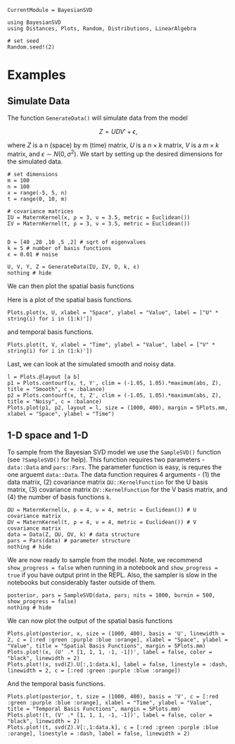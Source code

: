 ```@meta
CurrentModule = BayesianSVD
```

```@setup 1d
using BayesianSVD
using Distances, Plots, Random, Distributions, LinearAlgebra

# set seed
Random.seed!(2)
```

# Examples

## Simulate Data

The function `GenerateData()` will simulate data from the model

$$Z = UDV' + \epsilon,$$

where $Z$ is a n (space) by m (time) matrix, $U$ is a $n \times k$ matrix, $V$ is a $m \times k$ matrix, and $\epsilon \sim N(0, \sigma^2)$.
We start by setting up the desired dimensions for the simulated data.

```@example 1d
# set dimensions
m = 100
n = 100
x = range(-5, 5, n)
t = range(0, 10, m)

# covariance matrices
ΣU = MaternKernel(x, ρ = 3, ν = 3.5, metric = Euclidean())
ΣV = MaternKernel(t, ρ = 3, ν = 3.5, metric = Euclidean())


D = [40 ,20 ,10 ,5 ,2] # sqrt of eigenvalues
k = 5 # number of basis functions 
ϵ = 0.01 # noise

U, V, Y, Z = GenerateData(ΣU, ΣV, D, k, ϵ)
nothing # hide
```

We can then plot the spatial basis functions

Here is a plot of the spatial basis functions.
```@example 1d
Plots.plot(x, U, xlabel = "Space", ylabel = "Value", label = ["U" * string(i) for i in (1:k)'])
```

and temporal basis functions.
```@example 1d
Plots.plot(t, V, xlabel = "Time", ylabel = "Value", label = ["V" * string(i) for i in (1:k)'])
```

Last, we can look at the simulated smooth and noisy data.
```@example 1d
l = Plots.@layout [a b]
p1 = Plots.contourf(x, t, Y', clim = (-1.05, 1.05).*maximum(abs, Z), title = "Smooth", c = :balance)
p2 = Plots.contourf(x, t, Z', clim = (-1.05, 1.05).*maximum(abs, Z), title = "Noisy", c = :balance)
Plots.plot(p1, p2, layout = l, size = (1000, 400), margin = 5Plots.mm, xlabel = "Space", ylabel = "Time")
```

## 1-D space and 1-D

To sample from the Bayesian SVD model we use the `SampleSVD()` function (see `?SampleSVD()` for help). This function requires two parameters - `data::Data` and `pars::Pars`. The parameter function is easy, is requres the one arguemt `data::Data`. The data function requires 4 arguments - (1) the data matrix, (2) covariance matrix `ΩU::KernelFunction` for the U basis matrix, (3) covariance matrix `ΩV::KernelFunction` for the V basis matrix, and (4) the number of basis functions `k`.

```@example 1d
ΩU = MaternKernel(x, ρ = 4, ν = 4, metric = Euclidean()) # U covariance matrix
ΩV = MaternKernel(t, ρ = 4, ν = 4, metric = Euclidean()) # V covariance matrix
data = Data(Z, ΩU, ΩV, k) # data structure
pars = Pars(data) # parameter structure
nothing # hide
```

We are now ready to sample from the model. Note, we recommend `show_progress = false` when running in a notebook and `show_progress = true` if you have output print in the REPL. Also, the sampler is slow in the notebooks but considerably faster outside of them.

```@example 1d
posterior, pars = SampleSVD(data, pars; nits = 1000, burnin = 500, show_progress = false)
nothing # hide
```

We can now plot the output of the spatial basis functions
```@example 1d
Plots.plot(posterior, x, size = (1000, 400), basis = 'U', linewidth = 2, c = [:red :green :purple :blue :orange], xlabel = "Space", ylabel = "Value", title = "Spatial Basis Functions", margin = 5Plots.mm)
Plots.plot!(x, (U' .* [1, 1, 1, -1, -1])', label = false, color = "black", linewidth = 2)
Plots.plot!(x, svd(Z).U[:,1:data.k], label = false, linestyle = :dash, linewidth = 2, c = [:red :green :purple :blue :orange])
```

And the temporal basis functions.
```@example 1d
Plots.plot(posterior, t, size = (1000, 400), basis = 'V', c = [:red :green :purple :blue :orange], xlabel = "Time", ylabel = "Value", title = "Temporal Basis Functions", margin = 5Plots.mm)
Plots.plot!(t, (V' .* [1, 1, 1, -1, -1])', label = false, color = "black", linewidth = 2)
Plots.plot!(t, svd(Z).V[:,1:data.k], c = [:red :green :purple :blue :orange], linestyle = :dash, label = false, linewidth = 2)
```